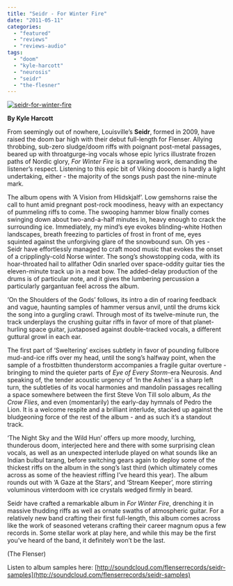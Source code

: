```yaml
---
title: "Seidr - For Winter Fire"
date: "2011-05-11"
categories: 
  - "featured"
  - "reviews"
  - "reviews-audio"
tags: 
  - "doom"
  - "kyle-harcott"
  - "neurosis"
  - "seidr"
  - "the-flesner"
---
```


[![](http://www.hellbound.ca/wp-content/uploads/2011/05/seidr-for-winter-fire.jpg "seidr-for-winter-fire")](http://www.hellbound.ca/wp-content/uploads/2011/05/seidr-for-winter-fire.jpg)

**By Kyle Harcott**

From seemingly out of nowhere, Louisville’s **Seidr**, formed in 2009, have raised the doom bar high with their debut full-length for Flenser. Allying throbbing, sub-zero sludge/doom riffs with poignant post-metal passages, beared up with throatgurge-ing vocals whose epic lyrics illustrate frozen paths of Nordic glory, _For Winter Fire_ is a sprawling work, demanding the listener’s respect. Listening to this epic bit of Viking doooom is hardly a light undertaking, either - the majority of the songs push past the nine-minute mark.

The album opens with ‘A Vision from Hlidskjalf’. Low gemshorns raise the call to hunt amid pregnant post-rock moodiness, heavy with an expectancy of pummeling riffs to come. The swooping hammer blow finally comes swinging down about two-and-a-half minutes in, heavy enough to crack the surrounding ice. Immediately, my mind’s eye evokes blinding-white Hothen landscapes, breath freezing to particles of frost in front of me, eyes squinted against the unforgiving glare of the snowbound sun. Oh yes - Seidr have effortlessly managed to craft mood music that evokes the onset of a cripplingly-cold Norse winter. The song’s showstopping coda, with its hoar-throated hail to allfather Odin snarled over space-oddity guitar ties the eleven-minute track up in a neat bow. The added-delay production of the drums is of particular note, and it gives the lumbering percussion a particularly gargantuan feel across the album.

‘On the Shoulders of the Gods’ follows, its intro a din of roaring feedback and vague, haunting samples of hammer versus anvil, until the drums kick the song into a gurgling crawl. Through most of its twelve-minute run, the track underplays the crushing guitar riffs in favor of more of that planet-hurling space guitar, juxtaposed against double-tracked vocals, a different guttural growl in each ear.

The first part of ‘Sweltering’ excises subtlety in favor of pounding fullbore mud-and-ice riffs over my head, until the song’s halfway point, when the sample of a frostbitten thunderstorm accompanies a fragile guitar overture - bringing to mind the quieter parts of _Eye of Every Storm_\-era Neurosis. And speaking of, the tender acoustic urgency of ‘In the Ashes’ is a sharp left turn, the subtleties of its vocal harmonies and mandolin passages recalling a space somewhere between the first Steve Von Till solo album, _As the Crow Flies_, and even (momentarily) the early-day hymnals of Pedro the Lion. It is a welcome respite and a brilliant interlude, stacked up against the bludgeoning force of the rest of the album - and as such it’s a standout track.

‘The Night Sky and the Wild Hun’ offers up more moody, lurching, thunderous doom, interjected here and there with some surprising clean vocals, as well as an unexpected interlude played on what sounds like an Indian bulbul tarang, before switching gears again to deploy some of the thickest riffs on the album in the song’s last third (which ultimately comes across as some of the heaviest riffing I’ve heard this year). The album rounds out with ‘A Gaze at the Stars’, and ‘Stream Keeper’, more stirring voluminous vinterdoom with ice crystals wedged firmly in beard.

Seidr have crafted a remarkable album in _For Winter Fire_, drenching it in massive thudding riffs as well as ornate swaths of atmospheric guitar. For a relatively new band crafting their first full-length, this album comes across like the work of seasoned veterans crafting their career magnum opus a few records in. Some stellar work at play here, and while this may be the first you’ve heard of the band, it definitely won’t be the last.

(The Flenser)

Listen to album samples here: [http://soundcloud.com/flenserrecords/seidr-samples](http://soundcloud.com/flenserrecords/seidr-samples)
